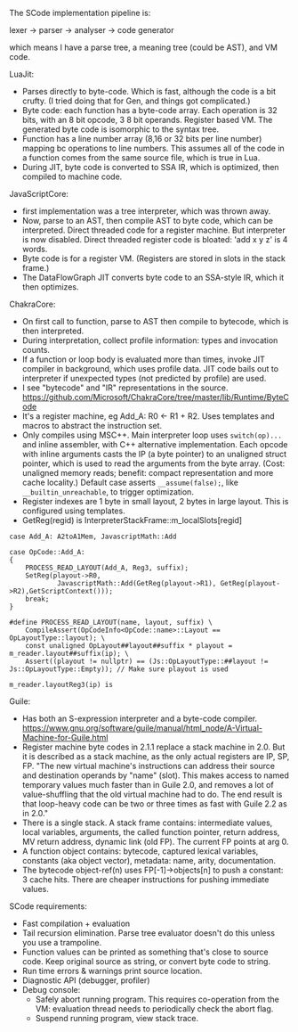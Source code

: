The SCode implementation pipeline is:

lexer -> parser -> analyser -> code generator

which means I have a parse tree, a meaning tree (could be AST),
and VM code.

LuaJit:
- Parses directly to byte-code. Which is fast, although the code is a
  bit crufty. (I tried doing that for Gen, and things got complicated.)
- Byte code: each function has a byte-code array. Each operation is 32 bits,
  with an 8 bit opcode, 3 8 bit operands. Register based VM.
  The generated byte code is isomorphic to the syntax tree.
- Function has a line number array (8,16 or 32 bits per line number)
  mapping bc operations to line numbers. This assumes all of the code in
  a function comes from the same source file, which is true in Lua.
- During JIT, byte code is converted to SSA IR, which is optimized, then
  compiled to machine code.

JavaScriptCore:
- first implementation was a tree interpreter, which was thrown away.
- Now, parse to an AST, then compile AST to byte code, which can be interpreted.
  Direct threaded code for a register machine. But interpreter is now disabled.
  Direct threaded register code is bloated: 'add x y z' is 4 words.
- Byte code is for a register VM. (Registers are stored in slots in the stack
  frame.)
- The DataFlowGraph JIT converts byte code to an SSA-style IR, which it then
  optimizes.

ChakraCore:
* On first call to function, parse to AST then compile to bytecode,
  which is then interpreted.
* During interpretation, collect profile information: types and invocation
  counts.
* If a function or loop body is evaluated more than <threshold> times,
  invoke JIT compiler in background, which uses profile data. JIT code
  bails out to interpreter if unexpected types (not predicted by profile)
  are used.
* I see "bytecode" and "IR" representations in the source.
  <https://github.com/Microsoft/ChakraCore/tree/master/lib/Runtime/ByteCode>
* It's a register machine, eg Add_A: R0 <- R1 + R2.
  Uses templates and macros to abstract the instruction set.
* Only compiles using MSC++. Main interpreter loop uses `switch(op)...`
  and inline assembler, with C++ alternative implementation.
  Each opcode with inline arguments casts the IP (a byte pointer) to an
  unaligned struct pointer, which is used to read the arguments from the byte
  array. (Cost: unaligned memory reads; benefit: compact representation and
  more cache locality.)
  Default case asserts `__assume(false);`, like `__builtin_unreachable`,
  to trigger optimization.
* Register indexes are 1 byte in small layout, 2 bytes in large layout.
  This is configured using templates.
* GetReg(regid) is InterpreterStackFrame::m_localSlots[regid]

```
case Add_A: A2toA1Mem, JavascriptMath::Add

case OpCode::Add_A:
{
    PROCESS_READ_LAYOUT(Add_A, Reg3, suffix);
    SetReg(playout->R0,
            JavascriptMath::Add(GetReg(playout->R1), GetReg(playout->R2),GetScriptContext()));
    break;
}

#define PROCESS_READ_LAYOUT(name, layout, suffix) \
    CompileAssert(OpCodeInfo<OpCode::name>::Layout == OpLayoutType::layout); \
    const unaligned OpLayout##layout##suffix * playout = m_reader.layout##suffix(ip); \
    Assert((playout != nullptr) == (Js::OpLayoutType::##layout != Js::OpLayoutType::Empty)); // Make sure playout is used

m_reader.layoutReg3(ip) is
```

Guile:
* Has both an S-expression interpreter and a byte-code compiler.
  <https://www.gnu.org/software/guile/manual/html_node/A-Virtual-Machine-for-Guile.html>
* Register machine byte codes in 2.1.1 replace a stack machine in 2.0.
  But it is described as a stack machine, as the only actual registers
  are IP, SP, FP.
  "The new virtual machine's instructions can address their source and
  destination operands by "name" (slot).  This makes access to named
  temporary values much faster than in Guile 2.0, and removes a lot of
  value-shuffling that the old virtual machine had to do.  The end result
  is that loop-heavy code can be two or three times as fast with Guile 2.2
  as in 2.0."
* There is a single stack. A stack frame contains: intermediate values,
  local variables, arguments, the called function pointer, return address,
  MV return address, dynamic link (old FP). The current FP points at arg 0.
* A function object contains: bytecode, captured lexical variables,
  constants (aka object vector), metadata: name, arity, documentation.
* The bytecode object-ref(n) uses FP[-1]->objects[n] to push a constant:
  3 cache hits. There are cheaper instructions for pushing immediate values.

SCode requirements:
- Fast compilation + evaluation
- Tail recursion elimination. Parse tree evaluator doesn't do this unless you
  use a trampoline.
- Function values can be printed as something that's close to source code.
  Keep original source as string, or convert byte code to string.
- Run time errors & warnings print source location.
- Diagnostic API (debugger, profiler)
- Debug console:
  - Safely abort running program. This requires co-operation from the VM:
    evaluation thread needs to periodically check the abort flag.
  - Suspend running program, view stack trace.
